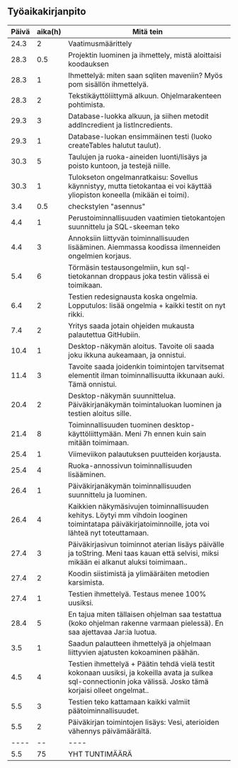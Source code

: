 ## Työaikakirjanpito

Päivä | aika(h) | Mitä tein
------|------|----------
24.3|2|Vaatimusmäärittely
28.3|0.5|Projektin luominen ja ihmettely, mistä aloittaisi koodauksen
28.3|1|Ihmettelyä: miten saan sqliten maveniin? Myös pom sisällön ihmettelyä.
28.3|2|Tekstikäyttöliittymä alkuun. Ohjelmarakenteen pohtimista.
29.3|3|Database-luokka alkuun, ja siihen metodit addIncredient ja listIncredients.
29.3|1|Database-luokan ensimmäinen testi (luoko createTables halutut taulut).
30.3|5|Taulujen ja ruoka-aineiden luonti/lisäys ja poisto kuntoon, ja testejä niille.
30.3|1|Tulokseton ongelmanratkaisu: Sovellus käynnistyy, mutta tietokantaa ei voi käyttää yliopiston koneella (mikään ei toimi).
3.4|0.5|checkstylen "asennus"
4.4|1|Perustoiminnallisuuden vaatimien tietokantojen suunnittelu ja SQL-skeeman teko
4.4|3|Annoksiin liittyvän toiminnallisuuden lisääminen. Aiemmassa koodissa ilmenneiden ongelmien korjaus.
5.4|6|Törmäsin testausongelmiin, kun sql-tietokannan droppaus joka testin välissä ei toimikaan.
6.4|2|Testien redesignausta koska ongelmia. Lopputulos: lisää ongelmia + kaikki testit on nyt rikki.
7.4|2|Yritys saada jotain ohjeiden mukausta palautettua GitHubiin.
10.4|1|Desktop-näkymän aloitus. Tavoite oli saada joku ikkuna aukeamaan, ja onnistui.
11.4|3|Tavoite saada joidenkin toimintojen tarvitsemat elementit ilman toiminnallisuutta ikkunaan auki. Tämä onnistui.
20.4|2|Desktop-näkymän suunnittelua. Päiväkirjanäkymän toimintaluokan luominen ja testien aloitus sille.
21.4|8|Toiminnallisuuden tuominen desktop-käyttöliittymään. Meni 7h ennen kuin sain mitään toimimaan.
25.4|1|Viimeviikon palautuksen puutteiden korjausta.
25.4|4|Ruoka-annossivun toiminnallisuuden lisääminen.
26.4|1|Päiväkirjanäkymän toiminnallisuuden suunnittelu ja luominen.
26.4|4|Kaikkien näkymäsivujen toiminnallisuuden kehitys. Löytyi mm vihdoin looginen toimintatapa päiväkirjatoiminnoille, jota voi lähteä nyt toteuttamaan.
27.4|3|Päiväkirjasivun toiminnot aterian lisäys päivälle ja toString. Meni taas kauan että selvisi, miksi mikään ei alkanut aluksi toimimaan..
27.4|2|Koodin siistimistä ja ylimääräiten metodien karsimista.
27.4|1|Testien ihmettelyä. Testaus menee 100% uusiksi.
28.4|5|En tajua miten tällaisen ohjelman saa testattua (koko ohjelman rakenne varmaan pielessä). En saa ajettavaa Jar:ia luotua.
3.5|1|Saadun palautteen ihmettelyä ja ohjelmaan liittyvien ajatusten kokoaminen päähän.
4.5|4|Testien ihmettelyä + Päätin tehdä vielä testit kokonaan uusiksi, ja kokeilla avata ja sulkea sql-connectionin joka välissä. Josko tämä korjaisi olleet ongelmat..
5.5|3|Testien teko kattamaan kaikki valmiit päätoiminnallisuudet.
5.5|2|Päiväkirjan toimintojen lisäys: Vesi, aterioiden vähennys päivämäärältä.
----|--|----
5.5|75| YHT TUNTIMÄÄRÄ


